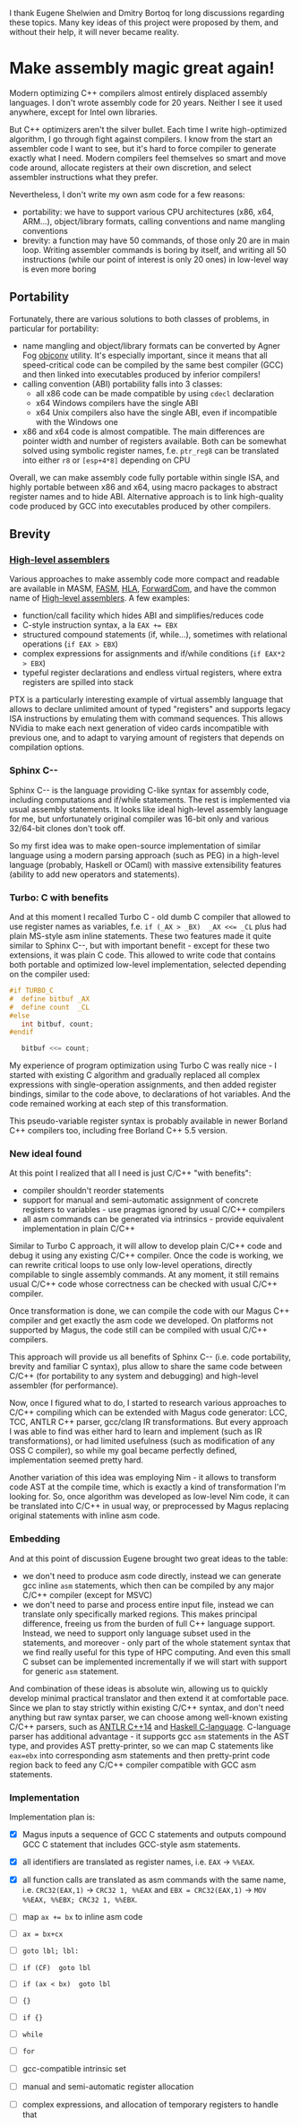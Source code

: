 I thank Eugene Shelwien and Dmitry Bortoq for long discussions regarding these topics. Many key ideas of this project were proposed by them, and without their help, it will never became reality.


# Make assembly magic great again!

Modern optimizing C++ compilers almost entirely displaced assembly languages. I don't wrote assembly code for 20 years. Neither I see it used anywhere, except for Intel own libraries.

But C++ optimizers aren't the silver bullet. Each time I write high-optimized algorithm, I go through fight against compilers. I know from the start an assembler code I want to see, but it's hard to force compiler to generate exactly what I need. Modern compilers feel themselves so smart and move code around, allocate registers at their own discretion, and select assembler instructions what they prefer.

Nevertheless, I don't write my own asm code for a few reasons:
- portability: we have to support various CPU architectures (x86, x64, ARM...), object/library formats, calling conventions and name mangling conventions
- brevity: a function may have 50 commands, of those only 20 are in main loop. Writing assembler commands is boring by itself, and writing all 50 instructions (while our point of interest is only 20 ones) in low-level way is even more boring


## Portability

Fortunately, there are various solutions to both classes of problems, in particular for portability:
- name mangling and object/library formats can be converted by Agner Fog [objconv] utility. It's especially important, since it means that all speed-critical code can be compiled by the same best compiler (GCC) and then linked into executables produced by inferior compilers!
- calling convention (ABI) portability falls into 3 classes:
  - all x86 code can be made compatible by using `cdecl` declaration
  - x64 Windows compilers have the single ABI
  - x64 Unix compilers also have the single ABI, even if incompatible with the Windows one
- x86 and x64 code is almost compatible. The main differences are pointer width and number of registers available. Both can be somewhat solved using symbolic register names, f.e. `ptr_reg8` can be translated into either `r8` or `[esp+4*8]` depending on CPU

Overall, we can make assembly code fully portable within single ISA, and highly portable between x86 and x64, using macro packages to abstract register names and to hide ABI. Alternative approach is to link high-quality code produced by GCC into executables produced by other compilers.


## Brevity

### [High-level assemblers]

Various approaches to make assembly code more compact and readable are available in MASM, [FASM], [HLA], [ForwardCom], and have the common name of [High-level assemblers]. A few examples:
- function/call facility which hides ABI and simplifies/reduces code
- C-style instruction syntax, a la `EAX += EBX`
- structured compound statements (if, while...), sometimes with relational operations (`if EAX > EBX`)
- complex expressions for assignments and if/while conditions (`if EAX*2 > EBX`)
- typeful register declarations and endless virtual registers, where extra registers are spilled into stack

PTX is a particularly interesting example of virtual assembly language that allows to declare unlimited amount of typed "registers" and supports legacy ISA instructions by emulating them with command sequences. This allows NVidia to make each next generation of video cards incompatible with previous one, and to adapt to varying amount of registers that depends on compilation options.


### Sphinx C--

Sphinx C-- is the language providing C-like syntax for assembly code, including computations and if/while statements. The rest is implemented via usual assembly statements. It looks like ideal high-level assembly language for me, but unfortunately original compiler was 16-bit only and various 32/64-bit clones don't took off.

So my first idea was to make open-source implementation of similar language using a modern parsing approach (such as PEG) in a high-level language (probably, Haskell or OCaml) with massive extensibility features (ability to add new operators and statements).


### Turbo: C with benefits

And at this moment I recalled Turbo C - old dumb C compiler that allowed to use register names as variables, f.e. `if (_AX > _BX)  _AX <<= _CL` plus had plain MS-style asm inline statements. These two features made it quite similar to Sphinx C--, but with important benefit - except for these two extensions, it was plain C code. This allowed to write code that contains both portable and optimized low-level implementation, selected depending on the compiler used:

```C
#if TURBO_C
#  define bitbuf _AX
#  define count  _CL
#else
   int bitbuf, count;
#endif

   bitbuf <<= count;
```

My experience of program optimization using Turbo C was really nice - I started with existing C algorithm and gradually replaced all complex expressions with single-operation assignments, and then added register bindings, similar to the code above, to declarations of hot variables. And the code remained working at each step of this transformation.

This pseudo-variable register syntax is probably available in newer Borland C++ compilers too, including free Borland C++ 5.5 version.


### New ideal found

At this point I realized that all I need is just C/C++ "with benefits":
- compiler shouldn't reorder statements
- support for manual and semi-automatic assignment of concrete registers to variables - use pragmas ignored by usual C/C++ compilers
- all asm commands can be generated via intrinsics - provide equivalent implementation in plain C/C++

Similar to Turbo C approach, it will allow to develop plain C/C++ code and debug it using any existing C/C++ compiler. Once the code is working, we can rewrite critical loops to use only low-level operations, directly compilable to single assembly commands. At any moment, it still remains usual C/C++ code whose correctness can be checked with usual C/C++ compiler.

Once transformation is done, we can compile the code with our Magus C++ compiler and get exactly the asm code we developed. On platforms not supported by Magus, the code still can be compiled with usual C/C++ compilers.

This approach will provide us all benefits of Sphinx C-- (i.e. code portability, brevity and familiar C syntax), plus allow to share the same code between C/C++ (for portability to any system and debugging) and high-level assembler (for performance).

Now, once I figured what to do, I started to research various approaches to C/C++ compiling which can be extended with Magus code generator: LCC, TCC, ANTLR C++ parser, gcc/clang IR transformations. But every approach I was able to find was either hard to learn and implement (such as IR transformations), or had limited usefulness (such as modification of any OSS C compiler), so while my goal became perfectly defined, implementation seemed pretty hard.

Another variation of this idea was employing Nim - it allows to transform code AST at the compile time, which is exactly a kind of transformation I'm looking for. So, once algorithm was developed as low-level Nim code, it can be translated into C/C++ in usual way, or preprocessed by Magus replacing original statements with inline asm code.


### Embedding

And at this point of discussion Eugene brought two great ideas to the table:
- we don't need to produce asm code directly, instead we can generate gcc inline `asm` statements, which then can be compiled by any major C/C++ compiler (except for MSVC)
- we don't need to parse and process entire input file, instead we can translate only specifically marked regions. This makes principal difference, freeing us from the burden of full C++ language support. Instead, we need to support only language subset used in the statements, and moreover - only part of the whole statement syntax that we find really useful for this type of HPC computing. And even this small C subset can be implemented incrementally if we will start with support for generic `asm` statement.

And combination of these ideas is absolute win, allowing us to quickly develop minimal practical translator and then extend it at comfortable pace. Since we plan to stay strictly within existing C/C++ syntax, and don't need anything but raw syntax parser, we can choose among well-known existing C/C++ parsers, such as [ANTLR C++14] and [Haskell C-language]. C-language parser has additional advantage - it supports gcc `asm` statements in the AST type, and provides AST pretty-printer, so we can map C statements like `eax=ebx` into corresponding asm statements and then pretty-print code region back to feed any C/C++ compiler compatible with GCC asm statements.


### Implementation

Implementation plan is:
- [x] Magus inputs a sequence of GCC C statements and outputs compound GCC C statement that includes GCC-style asm statements.
- [x] all identifiers are translated as register names, i.e. `EAX` -> `%%EAX`.
- [x] all function calls are translated as asm commands with the same name, i.e. `CRC32(EAX,1)` -> `CRC32 1, %%EAX` and `EBX = CRC32(EAX,1)` -> `MOV %%EAX, %%EBX; CRC32 1, %%EBX`.
- [ ] map `ax += bx` to inline asm code
- [ ] `ax = bx+cx`
- [ ] `goto lbl; lbl:`
- [ ] `if (CF)  goto lbl`
- [ ] `if (ax < bx)  goto lbl`
- [ ] `{}`
- [ ] `if {}`
- [ ] `while`
- [ ] `for`
- [ ] gcc-compatible intrinsic set
- [ ] manual and semi-automatic register allocation
- [ ] complex expressions, and allocation of temporary registers to handle that






















[objconv]: http://www.agner.org/optimize/#objconv
[FASM]: https://en.wikipedia.org/wiki/FASM
[HLA]: https://en.wikipedia.org/wiki/High_Level_Assembly
[ForwardCom]: https://github.com/ForwardCom/code-examples
[High-level assemblers]: https://en.wikipedia.org/wiki/High-level_assembler
[ANTLR C++14]: https://github.com/antlr/grammars-v4/tree/master/cpp
[Haskell C-language]: http://hackage.haskell.org/package/language-c
